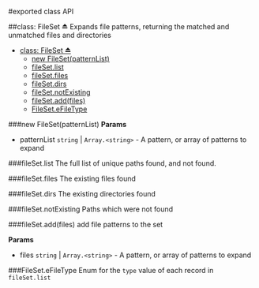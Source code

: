 #exported class API

<a name="exp_module_file-set^FileSet"></a>
##class: FileSet ⏏
Expands file patterns, returning the matched and unmatched files and directories

* [class: FileSet ⏏](#exp_module_file-set^FileSet)
  * [new FileSet(patternList)](#new_module_file-set^FileSet◊)
  * [fileSet.list](#module_file-set^FileSet#list)
  * [fileSet.files](#module_file-set^FileSet#files)
  * [fileSet.dirs](#module_file-set^FileSet#dirs)
  * [fileSet.notExisting](#module_file-set^FileSet#notExisting)
  * [fileSet.add(files)](#module_file-set^FileSet#add)
  * [FileSet.eFileType](#module_file-set^FileSet.eFileType)

<a name="new_module_file-set^FileSet◊"></a>
###new FileSet(patternList)
**Params**

- patternList `string` | `Array.<string>` - A pattern, or array of patterns to expand  

<a name="module_file-set^FileSet#list"></a>
###fileSet.list
The full list of unique paths found, and not found.

<a name="module_file-set^FileSet#files"></a>
###fileSet.files
The existing files found

<a name="module_file-set^FileSet#dirs"></a>
###fileSet.dirs
The existing directories found

<a name="module_file-set^FileSet#notExisting"></a>
###fileSet.notExisting
Paths which were not found

<a name="module_file-set^FileSet#add"></a>
###fileSet.add(files)
add file patterns to the set

**Params**

- files `string` | `Array.<string>` - A pattern, or array of patterns to expand  

<a name="module_file-set^FileSet.eFileType"></a>
###FileSet.eFileType
Enum for the `type` value of each record in `fileSet.list`

